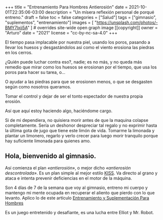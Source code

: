 +++
title = "Entrenamiento Para Hombres Antierosión"
date = 2021-10-01T22:35:06-03:00
description = "Un mísera reflexión personal de porqué entreno."
draft = false
toc = false
categories = ["Salud"]
tags = ["gimnasio", "suplementos", "entrenamiento"]
images = [
  "https://unsplash.com/photos/-BMY7lxjj5A"
] # overrides site-wide open graph image
[[copyright]]
  owner = "Arturo"
  date = "2021"
  license = "cc-by-nc-sa-4.0"
+++

El tiempo pasa implacable por nuestra piel, usando los poros, pasando a llevar
los huesos y desgastándolos así como el viento erosiona las piedras en los
cerros.

¿Quién puede luchar contra eso?, nadie; es no más, y no queda más remedio que
mirar como los huesos se erosionan por el tiempo, que usa los poros para hacer
su tarea, o...

<!--more-->

O ayudar a las piedras para que se erosionen menos, o que se desgasten según
como nosotros queramos.

Tomar el control y dejar de ser el tonto espectador de nuestra propia erosión.

Así que aquí estoy haciendo algo, haciéndome cargo.

Si de mi dependiera, no quisiera morir antes de que la maquina colapse
completamente. Sería un deshonor despreciar tal regalo y no exprimir hasta la
última gota de jugo que tiene este limón de vida. Tomarme la limonada y plantar
un limonero, regarlo y verlo crecer para luego morir tranquilo porque hay
suficiente limonada para quienes amo.

## Hola, bienvenido al gimnasio.
Así comienza el plan *«antierosión»*, o mejor dicho *«antierosión descontrolada»*. Es un plan simple al mejor estilo [KISS](https://es.wikipedia.org/wiki/Principio_KISS). Va directo al grano y ataca e intenta prevenir deficiencias en el motor de la máquina.

Son 4 días de 7 de la semana que voy al gimnasio, entreno mi cuerpo y mantengo mi mente ocupada en recuperar el aliento que pierdo con lo que levanto. Aplico lo de este artículo  [Entrenamiento y Suplementación Para Hombres](https://tyl3r.co/entrenamiento-y-suplementos-para-hombres-de-40-anos/)

Es un juego entretenido y desafiante, es una lucha entre Elliot y Mr. Robot.
